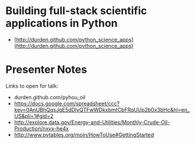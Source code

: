 # Building full-stack scientific applications in Python

- [http://durden.github.com/python_science_apps](http://durden.github.com/python_science_apps)

# Presenter Notes

Links to open for talk:
- durden.github.com/pyhou_oil
- https://docs.google.com/spreadsheet/ccc?key=0AnUBhQqsJgE5dDlyQTFwWDkxbmtCbFRqUUp2b0x3bHc&hl=en_US&pli=1#gid=2
- http://explore.data.gov/Energy-and-Utilities/Monthly-Crude-Oil-Production/nxvx-he4x
- http://www.pytables.org/moin/HowToUse#GettingStarted
